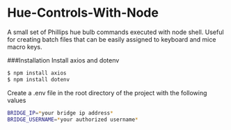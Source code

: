# Hue-Controls-With-Node

A small set of Phillips hue bulb commands executed with node shell. Useful for creating batch files that can be easily assigned to keyboard and mice macro keys.

###Installation
Install axios and dotenv

```sh
$ npm install axios
$ npm install dotenv
```

Create a .env file in the root directory of the project with the following values

```sh
BRIDGE_IP=*your bridge ip address*
BRIDGE_USERNAME=*your authorized username*
```
